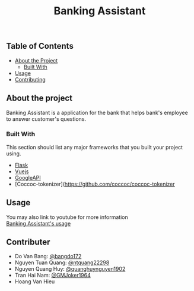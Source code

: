 <h1 align="center"> Banking Assistant </h1> <br>

## Table of Contents
* [About the Project](#about-the-project)
  * [Built With](#built-with)
* [Usage](#usage)
* [Contributing](#contributing)

## About the project
Banking Assistant is a application for the bank that helps bank's employee to answer customer's questions.

### Built With
This section should list any major frameworks that you built your project using. 
* [Flask](https://flask.palletsprojects.com/en/1.1.x/)
* [Vuejs](https://vuejs.org/)
* [GoogleAPI](https://cloud.google.com/speech-to-text)
* [Coccoc-tokenizer](https://github.com/coccoc/coccoc-tokenizer
 
## Usage
You may also link to youtube for more information <br>
[Banking Assistant's usage](https://www.youtube.com/watch?v=dnZbtPNeZTo)

## Contributer

- Do Van Bang: [@bangdo172](https://github.com/bangdo172)
- Nguyen Tuan Quang: [@ntquang22298](https://github.com/ntquang22298)
- Nguyen Quang Huy: [@quanghuynguyen1902](https://github.com/quanghuynguyen1902)
- Tran Hai Nam: [@GMJoker1964](https://github.com/GMJoker1964)
- Hoang Van Hieu




